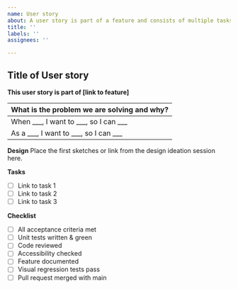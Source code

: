 ```yaml
---
name: User story
about: A user story is part of a feature and consists of multiple tasks
title: ''
labels: ''
assignees: ''

---
```


## Title of User story
**This user story is part of [link to feature]**

| **What is the problem we are solving and why?**  |
| ------------- |
| When ___, I want to ___, so I can ___  | 
| As a ___, I want to ___, so I can ___  | 

**Design**
Place the first sketches or link from the design ideation session here.

**Tasks**
- [ ] Link to task 1
- [ ] Link to task 2
- [ ] Link to task 3

**Checklist**
- [ ] All acceptance criteria met
- [ ] Unit tests written & green
- [ ] Code reviewed
- [ ] Accessibility checked
- [ ] Feature documented
- [ ] Visual regression tests pass
- [ ] Pull request merged with main
